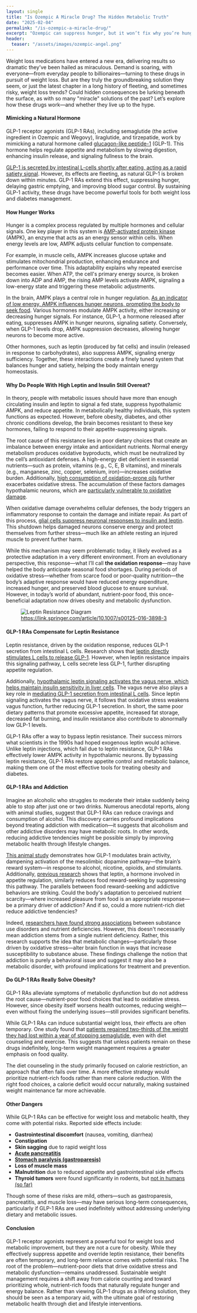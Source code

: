 ```yaml
---
layout: single
title: "Is Ozempic A Miracle Drug? The Hidden Metabolic Truth"
date: "2025-02-04"
permalink: "/is-ozempic-a-miracle-drug/"
excerpt: "Ozempic can suppress hunger, but it won’t fix why you’re hungry."
header:
  teaser: "/assets/images/ozempic-angel.png"
---
```


Weight loss medications have entered a new era, delivering results so dramatic they’ve been hailed as miraculous. Demand is soaring, with everyone—from everyday people to billionaires—turning to these drugs in pursuit of weight loss. But are they truly the groundbreaking solution they seem, or just the latest chapter in a long history of fleeting, and sometimes risky, weight loss trends? Could hidden consequences be lurking beneath the surface, as with so many "miracle" solutions of the past? Let’s explore how these drugs work—and whether they live up to the hype.

#### Mimicking a Natural Hormone

GLP-1 receptor agonists (GLP-1 RAs), including semaglutide (the active ingredient in Ozempic and Wegovy), liraglutide, and tirzepatide, work by mimicking a natural hormone called [glucagon-like peptide-1](https://en.wikipedia.org/wiki/Glucagon-like_peptide-1) (GLP-1). This hormone helps regulate appetite and metabolism by slowing digestion, enhancing insulin release, and signaling fullness to the brain.

[GLP-1 is secreted by intestinal L-cells shortly after eating, acting as a rapid satiety signal](https://diabetesjournals.org/diabetes/article/55/Supplement_2/S70/12058/Glucagon-Like-Peptide-1-Secretion-by-the-L-CellThe). However, its effects are fleeting, as natural GLP-1 is broken down within minutes. GLP-1 RAs extend this effect, suppressing hunger, delaying gastric emptying, and improving blood sugar control. By sustaining GLP-1 activity, these drugs have become powerful tools for both weight loss and diabetes management.

#### How Hunger Works

Hunger is a complex process regulated by multiple hormones and cellular signals. One key player in this system is [AMP-activated protein kinase](https://en.wikipedia.org/wiki/AMP-activated_protein_kinase) (AMPK), an enzyme that acts as an energy sensor within cells. When energy levels are low, AMPK adjusts cellular function to compensate.

For example, in muscle cells, AMPK increases glucose uptake and stimulates mitochondrial production, enhancing endurance and performance over time. This adaptability explains why repeated exercise becomes easier. When ATP, the cell's primary energy source, is broken down into ADP and AMP, the rising AMP levels activate AMPK, signaling a low-energy state and triggering these metabolic adjustments.

In the brain, AMPK plays a central role in hunger regulation. [As an indicator of low energy, AMPK influences hunger neurons, prompting the body to seek food](https://pmc.ncbi.nlm.nih.gov/articles/PMC6274700/). Various hormones modulate AMPK activity, either increasing or decreasing hunger signals. For instance, GLP-1, a hormone released after eating, suppresses AMPK in hunger neurons, signaling satiety. Conversely, when GLP-1 levels drop, AMPK suppression decreases, allowing hunger neurons to become more active.

Other hormones, such as leptin (produced by fat cells) and insulin (released in response to carbohydrates), also suppress AMPK, signaling energy sufficiency. Together, these interactions create a finely tuned system that balances hunger and satiety, helping the body maintain energy homeostasis.

#### Why Do People With High Leptin and Insulin Still Overeat?

In theory, people with metabolic issues should have more than enough circulating insulin and leptin to signal a fed state, suppress hypothalamic AMPK, and reduce appetite. In metabolically healthy individuals, this system functions as expected. However, before obesity, diabetes, and other chronic conditions develop, the brain becomes resistant to these key hormones, failing to respond to their appetite-suppressing signals.

The root cause of this resistance lies in poor dietary choices that create an imbalance between energy intake and antioxidant nutrients. Normal energy metabolism produces oxidative byproducts, which must be neutralized by the cell’s antioxidant defenses. A high-energy diet deficient in essential nutrients—such as protein, vitamins (e.g., C, E, B vitamins), and minerals (e.g., manganese, zinc, copper, selenium, iron)—increases oxidative burden. Additionally, [high consumption of oxidation-prone oils](https://en.wikipedia.org/wiki/Lipid_peroxidation) further exacerbates oxidative stress. The accumulation of these factors damages hypothalamic neurons, which are [particularly vulnerable to oxidative damage](https://www.ncbi.nlm.nih.gov/pmc/articles/PMC7603161/).

When oxidative damage overwhelms cellular defenses, the body triggers an inflammatory response to contain the damage and initiate repair. As part of this process, [glial cells suppress neuronal responses to insulin and leptin](https://www.ncbi.nlm.nih.gov/pmc/articles/PMC5253392/). This shutdown helps damaged neurons conserve energy and protect themselves from further stress—much like an athlete resting an injured muscle to prevent further harm.

While this mechanism may seem problematic today, it likely evolved as a protective adaptation in a very different environment. From an evolutionary perspective, this response—what I’ll call **the oxidation response**—may have helped the body anticipate seasonal food shortages. During periods of oxidative stress—whether from scarce food or poor-quality nutrition—the body’s adaptive response would have reduced energy expenditure, increased hunger, and preserved blood glucose to ensure survival. However, in today’s world of abundant, nutrient-poor food, this once-beneficial adaptation now drives obesity and metabolic dysfunction.

<figure>
    <img src="/assets/images/leptin+resistance+diagram.png"
         alt="Leptin Resistance Diagram">
    <figcaption><a href="https://link.springer.com/article/10.1007/s00125-016-3898-3">https://link.springer.com/article/10.1007/s00125-016-3898-3</a></figcaption>
</figure>

#### GLP-1 RAs Compensate for Leptin Resistance

Leptin resistance, driven by the oxidation response, reduces GLP-1 secretion from intestinal L cells. Research shows that [leptin directly stimulates L cells to release GLP-1](https://diabetesjournals.org/diabetes/article/52/2/252/26710/Role-of-Leptin-in-the-Regulation-of-Glucagon-Like). However, when leptin resistance impairs this signaling pathway, L cells secrete less GLP-1, further disrupting appetite regulation.

Additionally, [hypothalamic leptin signaling activates the vagus nerve, which helps maintain insulin sensitivity in liver cells](https://pubmed.ncbi.nlm.nih.gov/19574396/). The vagus nerve also plays a key role in [mediating GLP-1 secretion from intestinal L cells](https://pubmed.ncbi.nlm.nih.gov/26048300/). Since leptin signaling activates the vagus nerve, it follows that oxidative stress weakens vagus function, further reducing GLP-1 secretion. In short, the same poor dietary patterns that promote excessive appetite, increased fat storage, decreased fat burning, and insulin resistance also contribute to abnormally low GLP-1 levels.

GLP-1 RAs offer a way to bypass leptin resistance. Their success mirrors what scientists in the 1990s had hoped exogenous leptin would achieve. Unlike leptin injections, which fail due to leptin resistance, GLP-1 RAs effectively lower AMPK activity in hypothalamic neurons. By bypassing leptin resistance, GLP-1 RAs restore appetite control and metabolic balance, making them one of the most effective tools for treating obesity and diabetes.

#### GLP-1 RAs and Addiction

Imagine an alcoholic who struggles to moderate their intake suddenly being able to stop after just one or two drinks. Numerous anecdotal reports, along with animal studies, suggest that GLP-1 RAs can reduce cravings and consumption of alcohol. This discovery carries profound implications beyond treating addiction with medication—it suggests that alcoholism and other addictive disorders may have metabolic roots. In other words, reducing addictive tendencies might be possible simply by improving metabolic health through lifestyle changes.

[This animal study](https://pmc.ncbi.nlm.nih.gov/articles/PMC10097922/) demonstrates how GLP-1 modulates brain activity, dampening activation of the mesolimbic dopamine pathway—the brain’s reward system—in response to alcohol, nicotine, opioids, and stimulants. Additionally, [previous research](https://pubmed.ncbi.nlm.nih.gov/33867112/) shows that leptin, a hormone involved in appetite regulation, similarly reduces food reward-seeking by suppressing this pathway. The parallels between food reward-seeking and addictive behaviors are striking. Could the body's adaptation to perceived nutrient scarcity—where increased pleasure from food is an appropriate response—be a primary driver of addiction? And if so, could a more nutrient-rich diet reduce addictive tendencies?

Indeed, [researchers have found strong associations](https://pubmed.ncbi.nlm.nih.gov/28806640/) between substance use disorders and nutrient deficiencies. However, this doesn't necessarily mean addiction stems from a single nutrient deficiency. Rather, this research supports the idea that metabolic changes—particularly those driven by oxidative stress—alter brain function in ways that increase susceptibility to substance abuse. These findings challenge the notion that addiction is purely a behavioral issue and suggest it may also be a metabolic disorder, with profound implications for treatment and prevention.

#### Do GLP-1 RAs Really Solve Obesity?

GLP-1 RAs alleviate symptoms of metabolic dysfunction but do not address the root cause—nutrient-poor food choices that lead to oxidative stress. However, since obesity itself worsens health outcomes, reducing weight—even without fixing the underlying issues—still provides significant benefits.

While GLP-1 RAs can induce substantial weight loss, their effects are often temporary. One study found that [patients regained two-thirds of the weight they had lost within a year of stopping semaglutide](https://pubmed.ncbi.nlm.nih.gov/35441470/), even with diet counseling and exercise. This suggests that unless patients remain on these drugs indefinitely, long-term weight management requires a greater emphasis on food quality.

The diet counseling in the study primarily focused on calorie restriction, an approach that often fails over time. A more effective strategy would prioritize nutrient-rich foods rather than mere calorie reduction. With the right food choices, a calorie deficit would occur naturally, making sustained weight maintenance far more achievable.

#### Other Dangers

While GLP-1 RAs can be effective for weight loss and metabolic health, they come with potential risks. Reported side effects include:

- **Gastrointestinal discomfort** (nausea, vomiting, diarrhea)
- **Constipation**
- **Skin sagging** due to rapid weight loss
- **[Acute pancreatitis](https://pmc.ncbi.nlm.nih.gov/articles/PMC10506915/)**
- **[Stomach paralysis (gastroparesis)](https://pmc.ncbi.nlm.nih.gov/articles/PMC10874596/)**
- **Loss of muscle mass**
- **Malnutrition** due to reduced appetite and gastrointestinal side effects
- **Thyroid tumors** were found significantly in rodents, but [not in humans (so far)](https://pmc.ncbi.nlm.nih.gov/articles/PMC11050669/)

Though some of these risks are mild, others—such as gastroparesis, pancreatitis, and muscle loss—may have serious long-term consequences, particularly if GLP-1 RAs are used indefinitely without addressing underlying dietary and metabolic issues.

#### Conclusion

GLP-1 receptor agonists represent a powerful tool for weight loss and metabolic improvement, but they are not a cure for obesity. While they effectively suppress appetite and override leptin resistance, their benefits are often temporary, and long-term reliance comes with potential risks. The root of the problem—nutrient-poor diets that drive oxidative stress and metabolic dysfunction—remains unaddressed. Sustainable weight management requires a shift away from calorie counting and toward prioritizing whole, nutrient-rich foods that naturally regulate hunger and energy balance. Rather than viewing GLP-1 drugs as a lifelong solution, they should be seen as a temporary aid, with the ultimate goal of restoring metabolic health through diet and lifestyle interventions.
